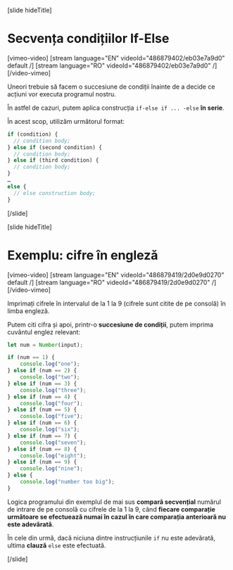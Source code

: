 [slide hideTitle]

# Secvența condițiilor If-Else

[vimeo-video]
[stream language="EN" videoId="486879402/eb03e7a9d0" default /]
[stream language="RO" videoId="486879402/eb03e7a9d0"  /]
[/video-vimeo]

Uneori trebuie să facem o succesiune de condiții înainte de a decide ce acțiuni vor executa programul nostru.

În astfel de cazuri, putem aplica construcția `if-else if ... -else` **în serie**.

În acest scop, utilizăm următorul format:
```js
if (condition) {
  // condition body;
} else if (second condition) {
  // condition body;
} else if (third condition) {
  // condition body;
}
…
else {
  // else construction body;
}
```
[/slide]

[slide hideTitle]
# Exemplu: cifre în engleză
[vimeo-video]
[stream language="EN" videoId="486879419/2d0e9d0270" default /]
[stream language="RO" videoId="486879419/2d0e9d0270"  /]
[/video-vimeo]

Imprimați cifrele în intervalul de la 1 la 9 (cifrele sunt citite de pe consolă) în limba engleză.

Putem citi cifra și apoi, printr-o **succesiune de condiții**, putem imprima cuvântul englez relevant:
```js
let num = Number(input);

if (num == 1) {
    console.log("one");
} else if (num == 2) {
    console.log("two");
} else if (num == 3) {
    console.log("three");
} else if (num == 4) {
    console.log("four");
} else if (num == 5) {
    console.log("five");
} else if (num == 6) {
    console.log("six");
} else if (num == 7) {
    console.log("seven");
} else if (num == 8) {
    console.log("eight");
} else if (num == 9) {
    console.log("nine");
} else {
    console.log("number too big");
}
```

Logica programului din exemplul de mai sus **compară secvențial** numărul de intrare de pe consolă cu cifrele de la 1 la 9, când **fiecare comparație următoare se efectuează numai în cazul în care comparația anterioară nu este adevărată**.

În cele din urmă, dacă niciuna dintre instrucțiunile `if` nu este adevărată, ultima **clauză** `else` este efectuată.

[/slide]
